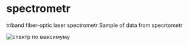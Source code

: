 # spectrometr
triband fiber-optic laser spectrometr
Sample of data from specrtometr

![спектр по максимуму](https://user-images.githubusercontent.com/109242312/178810478-5c541e99-16a5-42e7-9e0b-afd787b602d7.png)

